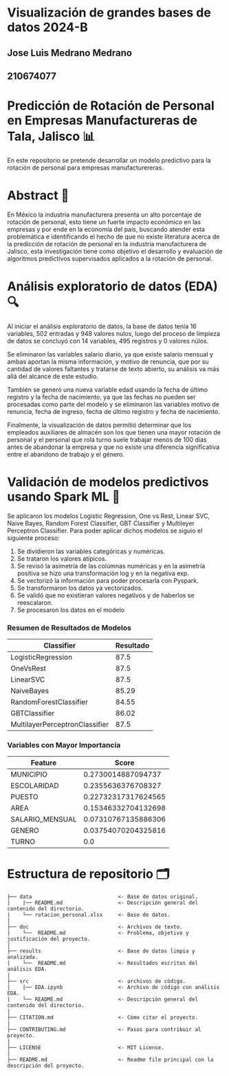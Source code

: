 # Visualización de grandes bases de datos 2024-B
## Jose Luis Medrano Medrano
## 210674077

# Predicción de Rotación de Personal en Empresas Manufactureras de Tala, Jalisco 📊

En este repositorio se pretende desarrollar un modelo predictivo para la rotación de personal para empresas manufacturereras.

# Abstract 📝

En México la industria manufacturera presenta un alto porcentaje de rotación de personal, esto tiene un fuerte impacto económico en las empresas y por ende en la economía del país, buscando atender esta problemática e identificando el hecho de que no existe literatura acerca de la predicción de rotación de personal en la industria manufacturera de Jalisco, esta investigación tiene como objetivo el desarrollo y evaluación de algoritmos predictivos supervisados aplicados a la rotación de personal. 

# Análisis exploratorio de datos (EDA) 🔍

Al iniciar el análisis exploratorio de datos, la base de datos tenía 16 variables, 502 entradas y 948 valores nulos, luego del proceso de limpieza de datos se concluyó con 14 variables, 495 registros y 0 valores núlos.

Se eliminaron las variables salario diario, ya que existe salario mensual y ambas aportan la misma información, y motivo de renuncia, que por su cantidad de valores faltantes y tratarse de texto abierto, su análisis va más allá del alcance de este estudio.

También se generó una nueva variable edad usando la fecha de último registro y la fecha de nacimiento, ya que las fechas no pueden ser procesadas como parte del modelo y se eliminaron las variables motivo de renuncia, fecha de ingreso, fecha de último registro y fecha de nacimiento.

Finalmente, la visualización de datos permitió determinar que los empleados auxiliares de almacén son los que tienen una mayor rotación de personal y el personal que rola turno suele trabajar menos de 100 días antes de abandonar la empresa y que no existe una diferencia significativa entre el abandono de trabajo y el género.



# Validación de modelos predictivos usando Spark ML 🧠

Se aplicaron los modelos Logistic Regression, One vs Rest, Linear SVC, Naive Bayes, Random Forest Classifier, GBT Classifier y Multileyer Perceptron Classifier. Para poder aplicar dichos modelos se siguio el siguiente proceso:

1. Se dividieron las variables categóricas y numéricas.
2. Se trataron los valores atípicos.
3. Se revisó la asimetría de las colúmnas numéricas y en la asimetría positiva se hizo una transformación log y en la negativa exp.
4. Se vectorizó la información para poder procesarla con Pyspark.
5. Se transformaron los datos ya vectorizados.
6. Se validó que no existieran valores negativos y de haberlos se reescalaron.
7. Se procesaron los datos en el modelo

### Resumen de Resultados de Modelos

| Classifier                    | Resultado |
|-------------------------------|-----------|
| LogisticRegression            | 87.5      |
| OneVsRest                     | 87.5      |
| LinearSVC                     | 87.5      |
| NaiveBayes                    | 85.29     |
| RandomForestClassifier        | 84.55     |
| GBTClassifier                 | 86.02     |
| MultilayerPerceptronClassifier| 87.5      |

### Variables con Mayor Importancia

| Feature          | Score              |
|------------------|--------------------|
| MUNICIPIO        | 0.2730014887094737 |
| ESCOLARIDAD      | 0.2355636376708327 |
| PUESTO           | 0.22732317317624565|
| AREA             | 0.15346332704132698|
| SALARIO_MENSUAL  | 0.07310767135886306|
| GENERO           | 0.03754070204325816|
| TURNO            | 0.0                |


# Estructura de repositorio 🗂️
    
    ├── data                            <- Base de datos original.  
    |    |── README.md                  <- Descripción general del contenido del directorio.
    |    └── rotacion_personal.xlsx     <- Base de datos.  
    |      
    ├── doc                             <- Archivos de texto.
    |    └──  README.md                 <- Problema, objetivo y justificación del proyecto.
    |
    ├── results                         <- Base de datos limpia y analizada.  
    |    └──  README.md                 <- Resultados escritos del análisis EDA.
    |  
    ├── src                             <- archivos de código.    
    |    |── EDA.ipynb                  <- Archivo de código con análisis EDA.
    |    └── README.md                  <- Descripción general del contenido del directorio.
    |  
    ├── CITATION.md                     <- Cómo citar el proyecto.  
    |  
    ├── CONTRIBUTING.md                 <- Pasos para contribuir al proyecto.  
    |   
    ├── LICENSE                         <- MIT License.  
    |  
    ├── README.md                       <- Readme file principal con la descripción del proyecto.  
   